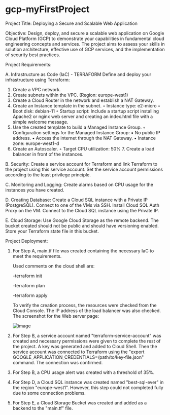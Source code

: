 # gcp-myFirstProject
Project Title: Deploying a Secure and Scalable Web Application

Objective: Design, deploy, and secure a scalable web application on Google Cloud Platform (GCP) to demonstrate your capabilities in fundamental cloud engineering concepts and services. The project aims to assess your skills in solution architecture, effective use of GCP services, and the implementation of security best practices.

Project Requirements: 

 A. Infrastructure as Code (IaC) - TERRAFORM Define and deploy your infrastructure using Terraform:
     
   1. Create a VPC network.
   2. Create subnets within the VPC. (Region: europe-west1)
   3. Create a Cloud Router in the network and establish a NAT Gateway.
   4. Create an Instance template in the subnet.
        ◦ Instance type: e2-micro
        ◦ Boot disk: debian-11
        ◦ Startup script: Include a startup script installing Apache2 or nginx web server and creating an index.html file with a simple welcome message.
   5. Use the created template to build a Managed Instance Group.
        ◦ Configuration settings for the Managed Instance Group:
            ▪ No public IP address.
            ▪ Access the internet through the NAT Gateway.
            ▪ Instance zone: europe-west1-d
   6. Create an Autoscaler.
        ◦ Target CPU utilization: 50%
    7. Create a load balancer in front of the instances.

 B. Security: Create a service account for Terraform and link Terraform to the project using this service account. Set the service account permissions according to the least privilege principle.

 C. Monitoring and Logging: Create alarms based on CPU usage for the instances you have created.

 D. Creating Database: Create a Cloud SQL instance with a Private IP (PostgreSQL). Connect to one of the VMs via SSH. Install Cloud SQL Auth Proxy on the VM. Connect to the Cloud SQL instance using the Private IP.

 E. Cloud Storage: Use Google Cloud Storage as the remote backend. The bucket created should not be public and should have versioning enabled. Store your Terraform state file in this bucket.

Project Deployment:
1. For Step A, main.tf file was created containing the necessary IaC to meet the requirements.

   Used comments on the cloud shell are:

   -terraform init

   -terraform plan

   -terraform apply

    To verify the creation process, the resources were checked from the Cloud Console. The IP address of the load balancer was also checked. The screenshot for the Web server page:
   
   ![image](https://github.com/tuanaguler/gcp-myFirstProject/assets/63639594/1b2ab33e-c590-4606-a49a-2a992d55653c)

3. For Step B, a service account named "terraform-service-account" was created and necessary permissions were given to complete the rest of the project. A key was generated and added to Cloud        Shell. Then the service account was connected to Terraform using the "export GOOGLE_APPLICATION_CREDENTIALS=/path/to/key-file.json" command. The connection was confirmed.

4. For Step B, a CPU usage alert was created with a threshold of 35%.

5. For Step D, a Cloud SQL instance was created named "best-sql-ever" in the region "europe-west1". However, this step could not completed fully due to some connection problems.

6. For Step E, a Cloud Storage Bucket was created and added as a backend to the "main.tf" file.
